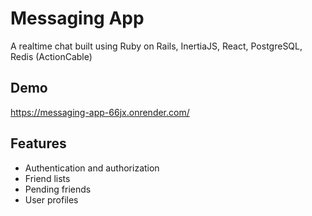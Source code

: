 
# Messaging App

A realtime chat built using Ruby on Rails, InertiaJS, React, PostgreSQL, Redis (ActionCable)


## Demo

https://messaging-app-66jx.onrender.com/


## Features

- Authentication and authorization
- Friend lists
- Pending friends
- User profiles


